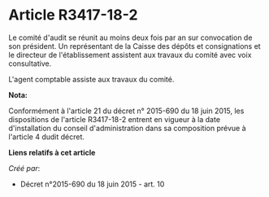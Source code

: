 # Article R3417-18-2

Le  comité d'audit se réunit au moins deux fois par an sur convocation de  son président. Un représentant de la Caisse des
dépôts et consignations  et le directeur de l'établissement assistent aux travaux du comité avec  voix consultative. 

L'agent comptable assiste aux travaux du comité.

**Nota:**

Conformément à l'article 21 du décret n° 2015-690 du 18 juin 2015, les dispositions de l'article R3417-18-2 entrent en
vigueur à la date d'installation du conseil d'administration dans sa composition prévue à l'article 4 dudit décret.

**Liens relatifs à cet article**

_Créé par_:

  - Décret n°2015-690 du 18 juin 2015 - art. 10
